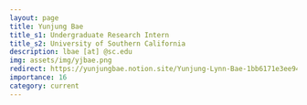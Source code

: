 ```yaml
---
layout: page
title: Yunjung Bae
title_s1: Undergraduate Research Intern
title_s2: University of Southern California
description: lbae [at] @sc.edu
img: assets/img/yjbae.png
redirect: https://yunjungbae.notion.site/Yunjung-Lynn-Bae-1bb6171e3ee94db4b66c52a7b544d6b7
importance: 16
category: current
---
```

